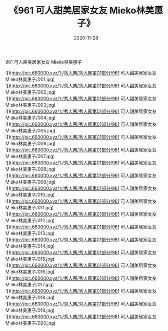 ﻿---
layout: post
title:  《961 可人甜美居家女友 Mieko林美惠子》
date:   2020-11-28
img: http://pic.660000.xyz/1:/秀人网/秀人网第01部分/961 可人甜美居家女友 Mieko林美惠子/000.jpg
categories: [美女, 清纯, 唯美]
---

961 可人甜美居家女友 Mieko林美惠子

  ![](http://pic.660000.xyz/1:/秀人网/秀人网第01部分/961 可人甜美居家女友 Mieko林美惠子/001.jpg) <br> ![](http://pic.660000.xyz/1:/秀人网/秀人网第01部分/961 可人甜美居家女友 Mieko林美惠子/002.jpg) <br> ![](http://pic.660000.xyz/1:/秀人网/秀人网第01部分/961 可人甜美居家女友 Mieko林美惠子/003.jpg) <br> ![](http://pic.660000.xyz/1:/秀人网/秀人网第01部分/961 可人甜美居家女友 Mieko林美惠子/004.jpg) <br> ![](http://pic.660000.xyz/1:/秀人网/秀人网第01部分/961 可人甜美居家女友 Mieko林美惠子/005.jpg) <br> ![](http://pic.660000.xyz/1:/秀人网/秀人网第01部分/961 可人甜美居家女友 Mieko林美惠子/006.jpg) <br> ![](http://pic.660000.xyz/1:/秀人网/秀人网第01部分/961 可人甜美居家女友 Mieko林美惠子/007.jpg) <br> ![](http://pic.660000.xyz/1:/秀人网/秀人网第01部分/961 可人甜美居家女友 Mieko林美惠子/008.jpg) <br> ![](http://pic.660000.xyz/1:/秀人网/秀人网第01部分/961 可人甜美居家女友 Mieko林美惠子/009.jpg) <br> ![](http://pic.660000.xyz/1:/秀人网/秀人网第01部分/961 可人甜美居家女友 Mieko林美惠子/010.jpg) <br> ![](http://pic.660000.xyz/1:/秀人网/秀人网第01部分/961 可人甜美居家女友 Mieko林美惠子/011.jpg) <br> ![](http://pic.660000.xyz/1:/秀人网/秀人网第01部分/961 可人甜美居家女友 Mieko林美惠子/012.jpg) <br> ![](http://pic.660000.xyz/1:/秀人网/秀人网第01部分/961 可人甜美居家女友 Mieko林美惠子/013.jpg) <br> ![](http://pic.660000.xyz/1:/秀人网/秀人网第01部分/961 可人甜美居家女友 Mieko林美惠子/014.jpg) <br> ![](http://pic.660000.xyz/1:/秀人网/秀人网第01部分/961 可人甜美居家女友 Mieko林美惠子/015.jpg) <br> ![](http://pic.660000.xyz/1:/秀人网/秀人网第01部分/961 可人甜美居家女友 Mieko林美惠子/016.jpg) <br> ![](http://pic.660000.xyz/1:/秀人网/秀人网第01部分/961 可人甜美居家女友 Mieko林美惠子/017.jpg) <br> ![](http://pic.660000.xyz/1:/秀人网/秀人网第01部分/961 可人甜美居家女友 Mieko林美惠子/018.jpg) <br> ![](http://pic.660000.xyz/1:/秀人网/秀人网第01部分/961 可人甜美居家女友 Mieko林美惠子/019.jpg) <br> ![](http://pic.660000.xyz/1:/秀人网/秀人网第01部分/961 可人甜美居家女友 Mieko林美惠子/020.jpg) <br>